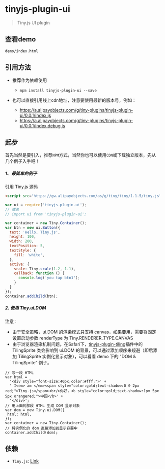 # tinyjs-plugin-ui

> Tiny.js UI plugin

## 查看demo

`demo/index.html`

## 引用方法

- 推荐作为依赖使用

  - `npm install tinyjs-plugin-ui --save`

- 也可以直接引用线上cdn地址，注意要使用最新的版本号，例如：

  - https://a.alipayobjects.com/g/tiny-plugins/tinyjs-plugin-ui/0.0.1/index.js
  - https://a.alipayobjects.com/g/tiny-plugins/tinyjs-plugin-ui/0.0.1/index.debug.js

## 起步
首先当然是要引入，推荐`NPM`方式，当然你也可以使用`CDN`或下载独立版本，先从几个例子入手吧！

##### 1、最简单的例子

引用 Tiny.js 源码
``` html
<script src="https://gw.alipayobjects.com/as/g/tiny/tiny/1.1.5/tiny.js"></script>
```
``` js
var ui = require('tinyjs-plugin-ui');
// 或者
// import ui from 'tinyjs-plugin-ui';

var container = new Tiny.Container();
var btn = new ui.Button({
  text: 'Hello, Tiny.js',
  height: 100,
  width: 200,
  textPosition: 5,
  textStyle: {
    fill: 'white',
  },
  active: {
    scale: Tiny.scale(1.2, 1.1),
    callback: function () {
      console.log('you tap btn1');
    }
  }
});
container.addChild(btn);
```

##### 2. 使用 Tiny.ui.DOM

注意：
<ul>
<li>由于安全策略，ui.DOM 的渲染模式只支持 canvas，如果要用，需要将固定设置启动参数 renderType 为 Tiny.RENDERER_TYPE.CANVAS</li>
<li>由于浏览器渲染机制问题，在Safari下，<a href="http://tinyjs.net/#/plugins/tinyjs-plugin-tiling/docs">tinyjs-plugin-tiling</a>插件中的 TilingSprite 类会影响到 ui.DOM 的背景，可以通过添加顺序来规避（即后添加 TilingSprite 实例化显示对象），可以看看 demo 下的 "DOM & TilingSprite" 例子。</li>
</ul>

```
// 写一段 HTML
var html =
  '<div style="font-size:40px;color:#fff;">' +
  ' I<em> am </em><span style="color:gold;text-shadow:0 0 2px red;">Tiny.js</span><br/>你好，<b style="color:gold;text-shadow:1px 5px 5px orangered;">中国</b>' +
  '</div>';
// 用上面的那段 HTML 生成 DOM 显示对象
var dom = new Tiny.ui.DOM({
 html: html,
});
var container = new Tiny.Container();
// 将实例化的 dom 直接添加到显示容器中
container.addChild(dom);
```

## 依赖
- `Tiny.js`: [Link](http://tinyjs.net/#/docs/api)
